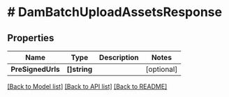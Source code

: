 # # DamBatchUploadAssetsResponse


## Properties 


Name | Type | Description | Notes
------------ | ------------- | ------------- | -------------
**PreSignedUrls**| **[]string** |   | [optional]


[[Back to Model list]](../../README.md#models) [[Back to API list]](../../README.md#endpoints) [[Back to README]](../../README.md)

